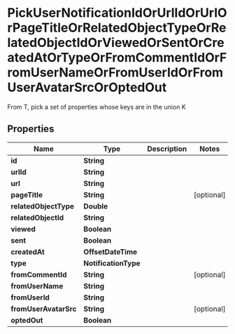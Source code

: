 

# PickUserNotificationIdOrUrlIdOrUrlOrPageTitleOrRelatedObjectTypeOrRelatedObjectIdOrViewedOrSentOrCreatedAtOrTypeOrFromCommentIdOrFromUserNameOrFromUserIdOrFromUserAvatarSrcOrOptedOut

From T, pick a set of properties whose keys are in the union K

## Properties

| Name | Type | Description | Notes |
|------------ | ------------- | ------------- | -------------|
|**id** | **String** |  |  |
|**urlId** | **String** |  |  |
|**url** | **String** |  |  |
|**pageTitle** | **String** |  |  [optional] |
|**relatedObjectType** | **Double** |  |  |
|**relatedObjectId** | **String** |  |  |
|**viewed** | **Boolean** |  |  |
|**sent** | **Boolean** |  |  |
|**createdAt** | **OffsetDateTime** |  |  |
|**type** | **NotificationType** |  |  |
|**fromCommentId** | **String** |  |  [optional] |
|**fromUserName** | **String** |  |  |
|**fromUserId** | **String** |  |  |
|**fromUserAvatarSrc** | **String** |  |  [optional] |
|**optedOut** | **Boolean** |  |  |



